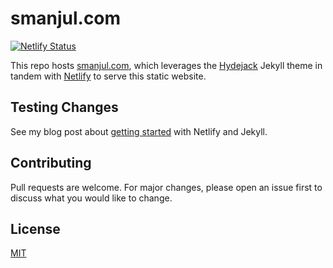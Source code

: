 ﻿# smanjul.com

[![Netlify
Status](https://api.netlify.com/api/v1/badges/f70e6da5-8815-414a-9fe7-44b7a76a1bfe/deploy-status)](https://app.netlify.com/sites/tseknet/deploys)

This repo hosts [smanjul.com](https://smanjul.com), which leverages the
[Hydejack](https://hydejack.com) Jekyll theme in tandem with
[Netlify](https://Netlify.com) to serve this static website.

## Testing Changes

See my blog post about [getting started](https://tseknet.com/blog/startblogging) with Netlify and Jekyll.

## Contributing

Pull requests are welcome. For major changes, please open an issue first to discuss what you would like to change.

## License

[MIT](https://choosealicense.com/licenses/mit/)
